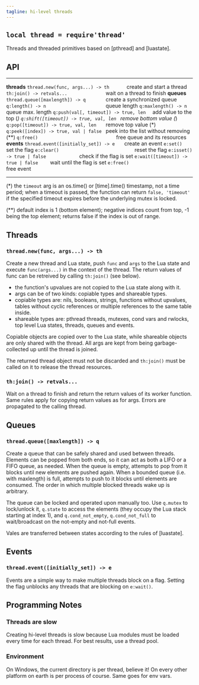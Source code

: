 ```yaml
---
tagline: hi-level threads
---
```


## `local thread = require'thread'`

Threads and threaded primitives based on [pthread] and [luastate].

## API

--------------------------------------- --------------------------------------
__threads__
`thread.new(func, args...) -> th      ` create and start a thread
`th:join() -> retvals...              ` wait on a thread to finish
__queues__
`thread.queue([maxlength]) -> q       ` create a synchronized queue
`q:length() -> n                      ` queue length
`q:maxlength() -> n                   ` queue max. length
`q:push(val[, timeout]) -> true, len  ` add value to the top (*)
`q:shift([timeout]) -> true, val, len ` remove bottom value (*)
`q:pop([timeout]) -> true, val, len   ` remove top value (*)
`q:peek([index]) -> true, val | false ` peek into the list without removing (**)
`q:free()                             ` free queue and its resources
__events__
`thread.event([initially_set]) -> e   ` create an event
`e:set()                              ` set the flag
`e:clear()                            ` reset the flag
`e:isset() -> true | false            ` check if the flag is set
`e:wait([timeout]) -> true | false    ` wait until the flag is set
`e:free()                             ` free event
--------------------------------------- --------------------------------------

(*) the `timeout` arg is an os.time() or [time].time() timestamp,
not a time period; when a timeout is passed, the function can return
`false, 'timeout'` if the specified timeout expires before the underlying
mutex is locked.

(**) default index is 1 (bottom element); negative indices count from top,
-1 being the top element; returns false if the index is out of range.

## Threads

### `thread.new(func, args...) -> th`

Create a new thread and Lua state, push `func` and `args` to the Lua state
and execute `func(args...)` in the context of the thread. The return values
of func can be retreived by calling `th:join()` (see below).

  * the function's upvalues are not copied to the Lua state along with it.
  * args can be of two kinds: copiable types and shareable types.
  * copiable types are: nils, booleans, strings, functions without upvalues,
  tables without cyclic references or multiple references to the same
  table inside.
  * shareable types are: pthread threads, mutexes, cond vars and rwlocks,
  top level Lua states, threads, queues and events.

Copiable objects are copied over to the Lua state, while shareable
objects are only shared with the thread. All args are kept from being
garbage-collected up until the thread is joined.

The returned thread object must not be discarded and `th:join()`
must be called on it to release the thread resources.

### `th:join() -> retvals...`

Wait on a thread to finish and return the return values of its worker
function. Same rules apply for copying return values as for args.
Errors are propagated to the calling thread.

## Queues

### `thread.queue([maxlength]) -> q`

Create a queue that can be safely shared and used between threads.
Elements can be popped from both ends, so it can act as both a LIFO
or a FIFO queue, as needed. When the queue is empty, attempts to
pop from it blocks until new elements are pushed again. When a
bounded queue (i.e. with maxlength) is full, attempts to push
to it blocks until elements are consumed. The order in which
multiple blocked threads wake up is arbitrary.

The queue can be locked and operated upon manually too. Use `q.mutex` to
lock/unlock it, `q.state` to access the elements (they occupy the Lua stack
starting at index 1), and `q.cond_not_empty`, `q.cond_not_full` to
wait/broadcast on the not-empty and not-full events.

Vales are transferred between states according to the rules of [luastate].

## Events

### `thread.event([initially_set]) -> e`

Events are a simple way to make multiple threads block on a flag.
Setting the flag unblocks any threads that are blocking on `e:wait()`.

## Programming Notes

### Threads are slow

Creating hi-level threads is slow because Lua modules must be loaded
every time for each thread. For best results, use a thread pool.

### Environment

On Windows, the current directory is per thread, believe it!
On every other platform on earth is per process of course.
Same goes for env vars.

